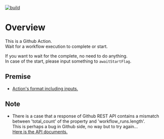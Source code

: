 [![build](https://github.com/begyyal/act_await_wf_execution/actions/workflows/build.yml/badge.svg?branch=master)](https://github.com/begyyal/act_await_wf_execution/actions/workflows/build.yml)

# Overview

This is a Github Action.  
Wait for a workflow execution to complete or start.  

If you want to wait for the complete, no need to do anything.  
In case of the start, please input something to `awaitStartFlag`. 

## Premise

- [Action's format including inputs.](https://github.com/begyyal/act_sequential_execution/blob/master/action.yml)

## Note

- There is a case that a response of Github REST API contains a mismatch  
between 'total_count' of the property and 'workflow_runs.length'.  
This is perhaps a bug in Github side, no way but to try again...  
[Here is the API documents.](https://docs.github.com/ja/rest/reference/actions#workflow-runs)